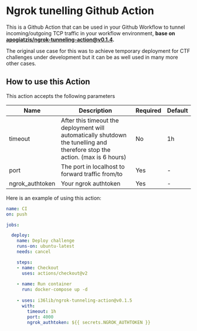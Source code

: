 # Ngrok tunelling Github Action

This is a Github Action that can be used in your Github Workflow to tunnel incoming/outgoing TCP traffic in your workflow environment, **base on [apogiatzis/ngrok-tunneling-action@v0.1.4](https://github.com/apogiatzis/ngrok-tunneling-action).**

The original use case for this was to achieve temporary deployment for CTF challenges under development but it can be as well used in many more other cases. 

## How to use this Action

This action accepts the following parameters

| Name| Description | Required  | Default |
| ------------- |-------------|-----|-----|
| timeout | After this timeout the deployment will automatically shutdown the tunelling and therefore stop the action. (max is 6 hours) | No | 1h |
| port | The port in localhost to forward traffic from/to  | Yes | - |
| ngrok_authtoken | Your ngrok authtoken| Yes | - |

Here is an example of using this action:

```yaml
name: CI
on: push

jobs:

  deploy:
    name: Deploy challenge
    runs-on: ubuntu-latest
    needs: cancel

    steps:
    - name: Checkout
      uses: actions/checkout@v2
    
    - name: Run container
      run: docker-compose up -d 
    
    - uses: i36lib/ngrok-tunneling-action@v0.1.5
      with:
        timeout: 1h
        port: 4000
        ngrok_authtoken: ${{ secrets.NGROK_AUTHTOKEN }}
```